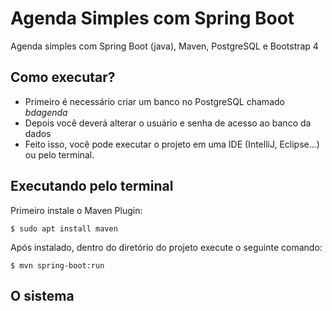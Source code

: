 
# Agenda Simples com Spring Boot
Agenda simples com Spring Boot (java), Maven, PostgreSQL e Bootstrap 4

## Como executar?
- Primeiro é necessário criar um banco no PostgreSQL chamado *bdagenda*
- Depois você deverá alterar o usuário e senha de acesso ao banco da dados 
- Feito isso, você pode executar o projeto em uma IDE (IntelliJ, Eclipse...) ou pelo terminal.
## Executando pelo terminal
 Primeiro instale o Maven Plugin:

    $ sudo apt install maven

    
    
Após instalado, dentro do diretório do projeto execute o seguinte comando:

    $ mvn spring-boot:run
## O sistema
